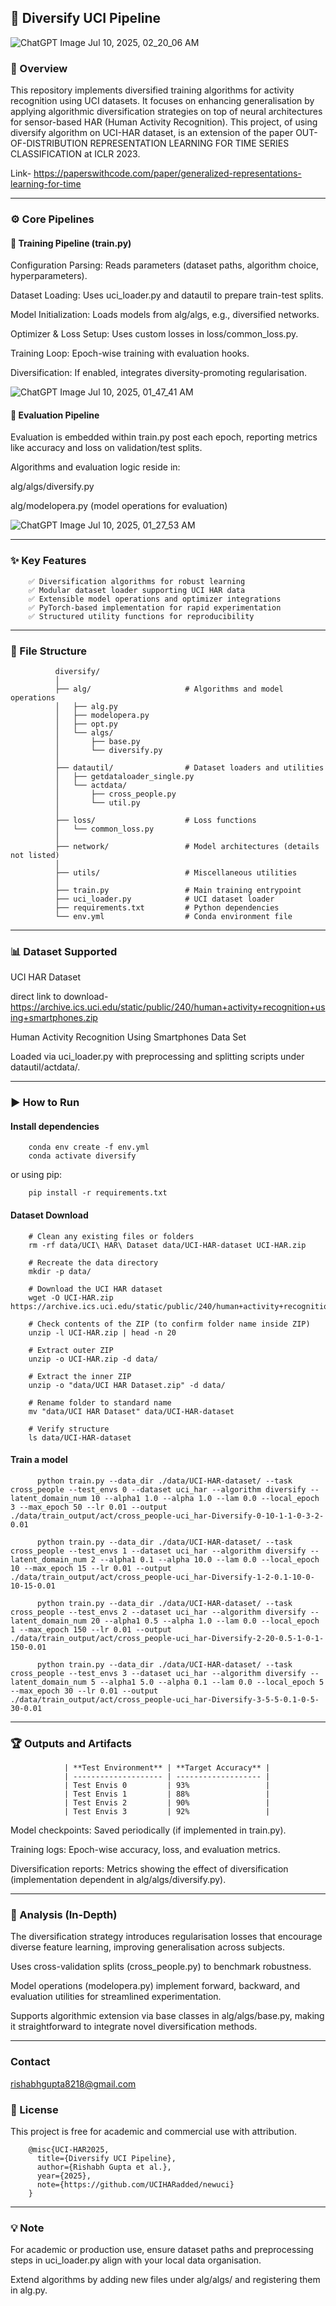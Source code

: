 ## 📝 Diversify UCI Pipeline

![ChatGPT Image Jul 10, 2025, 02_20_06 AM](https://github.com/user-attachments/assets/3b83e575-abdc-4b04-ad90-c5438e8a9373)



### 📌 Overview
This repository implements diversified training algorithms for activity recognition using UCI datasets. It focuses on enhancing generalisation by applying algorithmic diversification strategies on top of neural architectures for sensor-based HAR (Human Activity Recognition).
This project, of using diversify algorithm on UCI-HAR dataset, is an extension of the paper OUT-OF-DISTRIBUTION REPRESENTATION LEARNING FOR TIME SERIES CLASSIFICATION at ICLR 2023.

Link- https://paperswithcode.com/paper/generalized-representations-learning-for-time

---

### ⚙️ Core Pipelines

#### 🔧 Training Pipeline (train.py)

Configuration Parsing: Reads parameters (dataset paths, algorithm choice, hyperparameters).

Dataset Loading: Uses uci_loader.py and datautil to prepare train-test splits.

Model Initialization: Loads models from alg/algs, e.g., diversified networks.

Optimizer & Loss Setup: Uses custom losses in loss/common_loss.py.

Training Loop: Epoch-wise training with evaluation hooks.

Diversification: If enabled, integrates diversity-promoting regularisation.

![ChatGPT Image Jul 10, 2025, 01_47_41 AM](https://github.com/user-attachments/assets/2c2f55e7-73b7-4578-82fb-963a811a02da)



#### 🧪 Evaluation Pipeline
Evaluation is embedded within train.py post each epoch, reporting metrics like accuracy and loss on validation/test splits.

Algorithms and evaluation logic reside in:

alg/algs/diversify.py

alg/modelopera.py (model operations for evaluation)

![ChatGPT Image Jul 10, 2025, 01_27_53 AM](https://github.com/user-attachments/assets/18dda3d1-c7ad-4c76-bbaf-1fec5e3f5bdb)


---

### ✨ Key Features
        ✅ Diversification algorithms for robust learning
        ✅ Modular dataset loader supporting UCI HAR data
        ✅ Extensible model operations and optimizer integrations
        ✅ PyTorch-based implementation for rapid experimentation
        ✅ Structured utility functions for reproducibility

---

### 📁 File Structure

              diversify/
              │
              ├── alg/                     # Algorithms and model operations
              │   ├── alg.py
              │   ├── modelopera.py
              │   ├── opt.py
              │   └── algs/
              │       ├── base.py
              │       └── diversify.py
              │
              ├── datautil/                # Dataset loaders and utilities
              │   ├── getdataloader_single.py
              │   └── actdata/
              │       ├── cross_people.py
              │       └── util.py
              │
              ├── loss/                    # Loss functions
              │   └── common_loss.py
              │
              ├── network/                 # Model architectures (details not listed)
              │
              ├── utils/                   # Miscellaneous utilities
              │
              ├── train.py                 # Main training entrypoint
              ├── uci_loader.py            # UCI dataset loader
              ├── requirements.txt         # Python dependencies
              └── env.yml                  # Conda environment file

---

### 📊 Dataset Supported
UCI HAR Dataset

direct link to download- https://archive.ics.uci.edu/static/public/240/human+activity+recognition+using+smartphones.zip

Human Activity Recognition Using Smartphones Data Set

Loaded via uci_loader.py with preprocessing and splitting scripts under datautil/actdata/.

---

### ▶️ How to Run

#### Install dependencies


        conda env create -f env.yml
        conda activate diversify
or using pip:

        pip install -r requirements.txt

#### Dataset Download

        # Clean any existing files or folders
        rm -rf data/UCI\ HAR\ Dataset data/UCI-HAR-dataset UCI-HAR.zip
        
        # Recreate the data directory
        mkdir -p data/
        
        # Download the UCI HAR dataset
        wget -O UCI-HAR.zip https://archive.ics.uci.edu/static/public/240/human+activity+recognition+using+smartphones.zip
        
        # Check contents of the ZIP (to confirm folder name inside ZIP)
        unzip -l UCI-HAR.zip | head -n 20
        
        # Extract outer ZIP
        unzip -o UCI-HAR.zip -d data/
        
        # Extract the inner ZIP
        unzip -o "data/UCI HAR Dataset.zip" -d data/
        
        # Rename folder to standard name
        mv "data/UCI HAR Dataset" data/UCI-HAR-dataset
        
        # Verify structure
        ls data/UCI-HAR-dataset
        
#### Train a model

          python train.py --data_dir ./data/UCI-HAR-dataset/ --task cross_people --test_envs 0 --dataset uci_har --algorithm diversify --latent_domain_num 10 --alpha1 1.0 --alpha 1.0 --lam 0.0 --local_epoch 3 --max_epoch 50 --lr 0.01 --output ./data/train_output/act/cross_people-uci_har-Diversify-0-10-1-1-0-3-2-0.01
          
          python train.py --data_dir ./data/UCI-HAR-dataset/ --task cross_people --test_envs 1 --dataset uci_har --algorithm diversify --latent_domain_num 2 --alpha1 0.1 --alpha 10.0 --lam 0.0 --local_epoch 10 --max_epoch 15 --lr 0.01 --output ./data/train_output/act/cross_people-uci_har-Diversify-1-2-0.1-10-0-10-15-0.01
          
          python train.py --data_dir ./data/UCI-HAR-dataset/ --task cross_people --test_envs 2 --dataset uci_har --algorithm diversify --latent_domain_num 20 --alpha1 0.5 --alpha 1.0 --lam 0.0 --local_epoch 1 --max_epoch 150 --lr 0.01 --output ./data/train_output/act/cross_people-uci_har-Diversify-2-20-0.5-1-0-1-150-0.01
          
          python train.py --data_dir ./data/UCI-HAR-dataset/ --task cross_people --test_envs 3 --dataset uci_har --algorithm diversify --latent_domain_num 5 --alpha1 5.0 --alpha 0.1 --lam 0.0 --local_epoch 5 --max_epoch 30 --lr 0.01 --output ./data/train_output/act/cross_people-uci_har-Diversify-3-5-5-0.1-0-5-30-0.01

---

### 🏆 Outputs and Artifacts


                | **Test Environment** | **Target Accuracy** |
                | -------------------- | ------------------- |
                | Test Envis 0         | 93%                 |
                | Test Envis 1         | 88%                 |
                | Test Envis 2         | 90%                 |
                | Test Envis 3         | 92%                 |

Model checkpoints: Saved periodically (if implemented in train.py).

Training logs: Epoch-wise accuracy, loss, and evaluation metrics.

Diversification reports: Metrics showing the effect of diversification (implementation dependent in alg/algs/diversify.py).

---

### 🔬 Analysis (In-Depth)


The diversification strategy introduces regularisation losses that encourage diverse feature learning, improving generalisation across subjects.

Uses cross-validation splits (cross_people.py) to benchmark robustness.

Model operations (modelopera.py) implement forward, backward, and evaluation utilities for streamlined experimentation.

Supports algorithmic extension via base classes in alg/algs/base.py, making it straightforward to integrate novel diversification methods.



---
### Contact

rishabhgupta8218@gmail.com

### 📝 License
This project is free for academic and commercial use with attribution.

        @misc{UCI-HAR2025,
          title={Diversify UCI Pipeline},
          author={Rishabh Gupta et al.},
          year={2025},
          note={https://github.com/UCIHARadded/newuci}
        }

---

### 💡 Note
For academic or production use, ensure dataset paths and preprocessing steps in uci_loader.py align with your local data organisation.

Extend algorithms by adding new files under alg/algs/ and registering them in alg.py.
